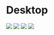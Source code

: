 Desktop
=======

[![](http://du1abadd.org/images/desktop/shell_s.png)](http://du1abadd.org/images/desktop/shell_b.png)
[![](http://du1abadd.org/images/desktop/vim_s.png)](http://du1abadd.org/images/desktop/vim_b.png) 
[![](http://du1abadd.org/images/desktop/mutt_s.png)](http://du1abadd.org/images/desktop/mutt_b.png)
[![](http://du1abadd.org/images/desktop/weechat_s.png)](http://du1abadd.org/images/desktop/weechat_b.png)

